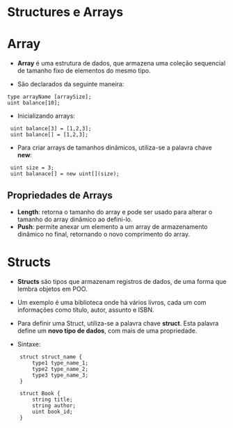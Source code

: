 # Structures e Arrays

# Array

- **Array** é uma estrutura de dados, que armazena uma coleção sequencial de tamanho fixo de elementos do mesmo tipo.

- São declarados da seguinte maneira:

```
type arrayName [arraySize];
uint balance[10];
```

- Inicializando arrays:

```
 uint balance[3] = [1,2,3];
 uint balance[] = [1,2,3];
```

- Para criar arrays de tamanhos dinâmicos, utiliza-se a palavra chave **new**:

```
 uint size = 3;
 uint balanace[] = new uint[](size);
```

## Propriedades de Arrays

- **Length**: retorna o tamanho do array e pode ser usado para alterar o tamanho do array dinâmico ao defini-lo.
- **Push**: permite anexar um elemento a um array de armazenamento dinâmico no final, retornando o novo comprimento do array.

# Structs

- **Structs** são tipos que armazenam registros de dados, de uma forma que lembra objetos em POO.
- Um exemplo é uma biblioteca onde há vários livros, cada um com informações como título, autor, assunto e ISBN.

- Para definir uma Struct, utiliza-se a palavra chave **struct**. Esta palavra define um **novo tipo de dados**, com mais de uma propriedade.

- Sintaxe:

```
    struct struct_name {
        type1 type_name_1;
        type2 type_name_2;
        type3 type_name_3;
    }
```

```
    struct Book {
        string title;
        string author;
        uint book_id;
    }
```
